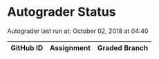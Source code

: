 # Autograder Status
Autograder last run at: October 02, 2018 at 04:40

| GitHub ID | Assignment | Graded Branch |
|-----------|------------|---------------|
